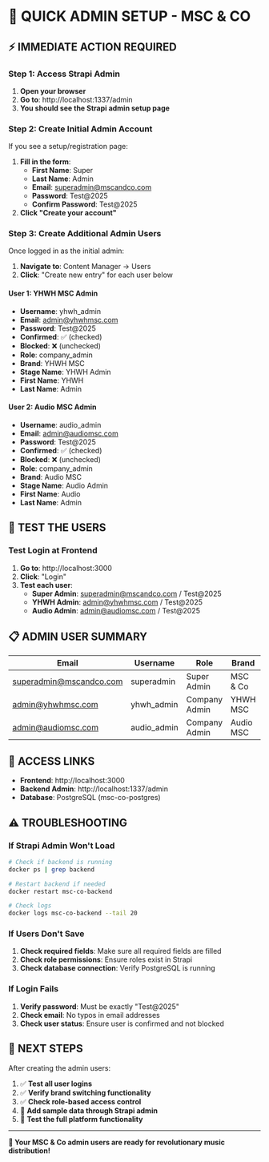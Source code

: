 # 🚀 QUICK ADMIN SETUP - MSC & CO

## ⚡ IMMEDIATE ACTION REQUIRED

### Step 1: Access Strapi Admin
1. **Open your browser**
2. **Go to**: http://localhost:1337/admin
3. **You should see the Strapi admin setup page**

### Step 2: Create Initial Admin Account
If you see a setup/registration page:
1. **Fill in the form**:
   - **First Name**: Super
   - **Last Name**: Admin
   - **Email**: superadmin@mscandco.com
   - **Password**: Test@2025
   - **Confirm Password**: Test@2025
2. **Click "Create your account"**

### Step 3: Create Additional Admin Users
Once logged in as the initial admin:

1. **Navigate to**: Content Manager → Users
2. **Click**: "Create new entry" for each user below

#### User 1: YHWH MSC Admin
- **Username**: yhwh_admin
- **Email**: admin@yhwhmsc.com
- **Password**: Test@2025
- **Confirmed**: ✅ (checked)
- **Blocked**: ❌ (unchecked)
- **Role**: company_admin
- **Brand**: YHWH MSC
- **Stage Name**: YHWH Admin
- **First Name**: YHWH
- **Last Name**: Admin

#### User 2: Audio MSC Admin
- **Username**: audio_admin
- **Email**: admin@audiomsc.com
- **Password**: Test@2025
- **Confirmed**: ✅ (checked)
- **Blocked**: ❌ (unchecked)
- **Role**: company_admin
- **Brand**: Audio MSC
- **Stage Name**: Audio Admin
- **First Name**: Audio
- **Last Name**: Admin

## 🧪 TEST THE USERS

### Test Login at Frontend
1. **Go to**: http://localhost:3000
2. **Click**: "Login"
3. **Test each user**:
   - **Super Admin**: superadmin@mscandco.com / Test@2025
   - **YHWH Admin**: admin@yhwhmsc.com / Test@2025
   - **Audio Admin**: admin@audiomsc.com / Test@2025

## 📋 ADMIN USER SUMMARY

| Email | Username | Role | Brand | Password |
|-------|----------|------|-------|----------|
| superadmin@mscandco.com | superadmin | Super Admin | MSC & Co | Test@2025 |
| admin@yhwhmsc.com | yhwh_admin | Company Admin | YHWH MSC | Test@2025 |
| admin@audiomsc.com | audio_admin | Company Admin | Audio MSC | Test@2025 |

## 🔗 ACCESS LINKS

- **Frontend**: http://localhost:3000
- **Backend Admin**: http://localhost:1337/admin
- **Database**: PostgreSQL (msc-co-postgres)

## ⚠️ TROUBLESHOOTING

### If Strapi Admin Won't Load
```bash
# Check if backend is running
docker ps | grep backend

# Restart backend if needed
docker restart msc-co-backend

# Check logs
docker logs msc-co-backend --tail 20
```

### If Users Don't Save
1. **Check required fields**: Make sure all required fields are filled
2. **Check role permissions**: Ensure roles exist in Strapi
3. **Check database connection**: Verify PostgreSQL is running

### If Login Fails
1. **Verify password**: Must be exactly "Test@2025"
2. **Check email**: No typos in email addresses
3. **Check user status**: Ensure user is confirmed and not blocked

## 🎯 NEXT STEPS

After creating the admin users:

1. ✅ **Test all user logins**
2. ✅ **Verify brand switching functionality**
3. ✅ **Check role-based access control**
4. 🔄 **Add sample data through Strapi admin**
5. 🔄 **Test the full platform functionality**

---

**🎵 Your MSC & Co admin users are ready for revolutionary music distribution!** 